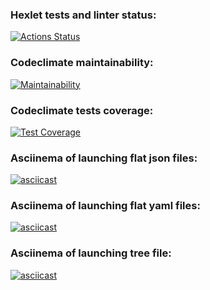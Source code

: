 ### Hexlet tests and linter status:
[![Actions Status](https://github.com/subthored/php-project-48/actions/workflows/hexlet-check.yml/badge.svg)](https://github.com/subthored/php-project-48/actions)

### Codeclimate maintainability:
[![Maintainability](https://api.codeclimate.com/v1/badges/4aac02452bc62454dc9c/maintainability)](https://codeclimate.com/github/subthored/php-project-48/maintainability)

### Codeclimate tests coverage:
[![Test Coverage](https://api.codeclimate.com/v1/badges/4aac02452bc62454dc9c/test_coverage)](https://codeclimate.com/github/subthored/php-project-48/test_coverage)

### Asciinema of launching flat json files:
[![asciicast](https://asciinema.org/a/gyalzw5zonkPHp0V3gKw4lc4o.svg)](https://asciinema.org/a/gyalzw5zonkPHp0V3gKw4lc4o)

### Asciinema of launching flat yaml files:
[![asciicast](https://asciinema.org/a/kLZWlZbu0uRzdTlHCZSfRuHMT.svg)](https://asciinema.org/a/kLZWlZbu0uRzdTlHCZSfRuHMT)

### Asciinema of launching tree file:
[![asciicast](https://asciinema.org/a/ARPugChQi5Muc7fe3p8NPhzRY.svg)](https://asciinema.org/a/ARPugChQi5Muc7fe3p8NPhzRY)
